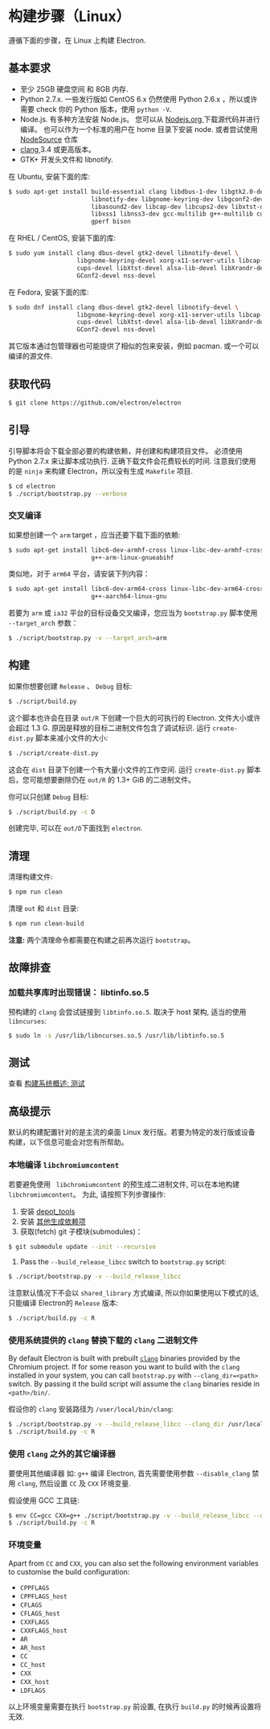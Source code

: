 # 构建步骤（Linux）

遵循下面的步骤，在 Linux 上构建 Electron.

## 基本要求

* 至少 25GB 硬盘空间 和 8GB 内存.
* Python 2.7.x. 一些发行版如 CentOS 6.x 仍然使用 Python 2.6.x ，所以或许需要 check 你的 Python 版本，使用 `python -V`.
* Node.js. 有多种方法安装 Node.js。 您可以从 [ Nodejs.org ](http://nodejs.org) 下载源代码并进行编译。 也可以作为一个标准的用户在 home 目录下安装 node. 或者尝试使用 [NodeSource](https://nodesource.com/blog/nodejs-v012-iojs-and-the-nodesource-linux-repositories) 仓库
* [ clang ](https://clang.llvm.org/get_started.html) 3.4 或更高版本。
* GTK+ 开发头文件和 libnotify.

在 Ubuntu, 安装下面的库:

```sh
$ sudo apt-get install build-essential clang libdbus-1-dev libgtk2.0-dev \
                       libnotify-dev libgnome-keyring-dev libgconf2-dev \
                       libasound2-dev libcap-dev libcups2-dev libxtst-dev \
                       libxss1 libnss3-dev gcc-multilib g++-multilib curl \
                       gperf bison
```

在 RHEL / CentOS, 安装下面的库:

```sh
$ sudo yum install clang dbus-devel gtk2-devel libnotify-devel \
                   libgnome-keyring-devel xorg-x11-server-utils libcap-devel \
                   cups-devel libXtst-devel alsa-lib-devel libXrandr-devel \
                   GConf2-devel nss-devel
```

在 Fedora, 安装下面的库:

```sh
$ sudo dnf install clang dbus-devel gtk2-devel libnotify-devel \
                   libgnome-keyring-devel xorg-x11-server-utils libcap-devel \
                   cups-devel libXtst-devel alsa-lib-devel libXrandr-devel \
                   GConf2-devel nss-devel
```

其它版本通过包管理器也可能提供了相似的包来安装，例如 pacman. 或一个可以编译的源文件.

## 获取代码

```sh
$ git clone https://github.com/electron/electron
```

## 引导

引导脚本将会下载全部必要的构建依赖，并创建和构建项目文件。 必须使用 Python 2.7.x 来让脚本成功执行. 正确下载文件会花费较长的时间. 注意我们使用的是 `ninja` 来构建 Electron，所以没有生成 `Makefile` 项目.

```sh
$ cd electron
$ ./script/bootstrap.py --verbose
```

### 交叉编译

如果想创建一个 `arm` target ，应当还要下载下面的依赖:

```sh
$ sudo apt-get install libc6-dev-armhf-cross linux-libc-dev-armhf-cross \
                       g++-arm-linux-gnueabihf
```

类似地，对于 `arm64` 平台，请安装下列内容：

```sh
$ sudo apt-get install libc6-dev-arm64-cross linux-libc-dev-arm64-cross \
                       g++-aarch64-linux-gnu
```

若要为 `arm` 或 `ia32` 平台的目标设备交叉编译，您应当为 `bootstrap.py` 脚本使用 `--target_arch` 参数：

```sh
$ ./script/bootstrap.py -v --target_arch=arm
```

## 构建

如果你想要创建 `Release` 、 `Debug` 目标:

```sh
$ ./script/build.py
```

这个脚本也许会在目录 `out/R` 下创建一个巨大的可执行的 Electron. 文件大小或许会超过 1.3 G. 原因是释放的目标二进制文件包含了调试标识. 运行 `create-dist.py` 脚本来减小文件的大小:

```sh
$ ./script/create-dist.py
```

这会在 `dist` 目录下创建一个有大量小文件的工作空间. 运行 `create-dist.py` 脚本后，您可能想要删除仍在 `out/R` 的 1.3+ GiB 的二进制文件。

你可以只创建 `Debug` 目标:

```sh
$ ./script/build.py -c D
```

创建完毕, 可以在 `out/D`下面找到 `electron`.

## 清理

清理构建文件:

```sh
$ npm run clean
```

清理 `out` 和 `dist` 目录:

```sh
$ npm run clean-build
```

**注意:** 两个清理命令都需要在构建之前再次运行 `bootstrap`。

## 故障排查

### 加载共享库时出现错误： libtinfo.so.5

预构建的 `clang` 会尝试链接到 `libtinfo.so.5`. 取决于 host 架构, 适当的使用 `libncurses`:

```sh
$ sudo ln -s /usr/lib/libncurses.so.5 /usr/lib/libtinfo.so.5
```

## 测试

查看 [构建系统概述: 测试](build-system-overview.md#tests)

## 高级提示

默认的构建配置针对的是主流的桌面 Linux 发行版。若要为特定的发行版或设备构建，以下信息可能会对您有所帮助。

### 本地编译 `libchromiumcontent`

若要避免使用 ` libchromiumcontent` 的预生成二进制文件, 可以在本地构建 `libchromiumcontent`。 为此, 请按照下列步骤操作:

1. 安装 [depot_tools](https://chromium.googlesource.com/chromium/src/+/master/docs/linux_build_instructions.md#Install)
2. 安装 [其他生成依赖项](https://chromium.googlesource.com/chromium/src/+/master/docs/linux_build_instructions.md#Install-additional-build-dependencies)
3. 获取(fetch) git 子模块(submodules)：

```sh
$ git submodule update --init --recursive
```

1. Pass the `--build_release_libcc` switch to `bootstrap.py` script:

```sh
$ ./script/bootstrap.py -v --build_release_libcc
```

注意默认情况下不会以 `shared_library` 方式编译, 所以你如果使用以下模式的话, 只能编译 Electron的 `Release` 版本:

```sh
$ ./script/build.py -c R
```

### 使用系统提供的 `clang` 替换下载的 `clang` 二进制文件

By default Electron is built with prebuilt [`clang`](https://clang.llvm.org/get_started.html) binaries provided by the Chromium project. If for some reason you want to build with the `clang` installed in your system, you can call `bootstrap.py` with `--clang_dir=<path>` switch. By passing it the build script will assume the `clang` binaries reside in `<path>/bin/`.

假设你的 `clang` 安装路径为 `/user/local/bin/clang`:

```sh
$ ./script/bootstrap.py -v --build_release_libcc --clang_dir /usr/local
$ ./script/build.py -c R
```

### 使用 `clang` 之外的其它编译器

要使用其他编译器 如: `g++` 编译 Electron, 首先需要使用参数 `--disable_clang` 禁用 `clang`, 然后设置 `CC` 及 `CXX` 环境变量.

假设使用 GCC 工具链:

```sh
$ env CC=gcc CXX=g++ ./script/bootstrap.py -v --build_release_libcc --disable_clang
$ ./script/build.py -c R
```

### 环境变量

Apart from `CC` and `CXX`, you can also set the following environment variables to customise the build configuration:

* `CPPFLAGS`
* `CPPFLAGS_host`
* `CFLAGS`
* `CFLAGS_host`
* `CXXFLAGS`
* `CXXFLAGS_host`
* `AR`
* `AR_host`
* `CC`
* `CC_host`
* `CXX`
* `CXX_host`
* `LDFLAGS`

以上环境变量需要在执行 `bootstrap.py` 前设置, 在执行 `build.py` 的时候再设置将无效.